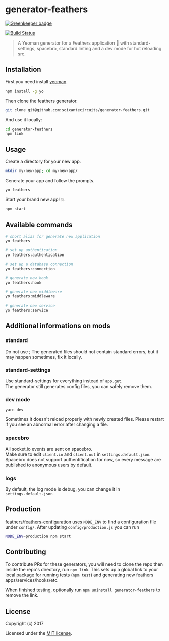 # generator-feathers

[![Greenkeeper badge](https://badges.greenkeeper.io/feathersjs/generator-feathers.svg)](https://greenkeeper.io/)

[![Build Status](https://travis-ci.org/feathersjs/generator-feathers.png?branch=master)](https://travis-ci.org/feathersjs/generator-feathers)

> A Yeoman generator for a Feathers application 🍪 with
> standard-settings, spacebro, standard linting and a dev mode for hot
> reloading src.

## Installation

First you need install [yeoman](http://yeoman.io/).

```bash
npm install -g yo
```

Then clone the feathers generator.

```bash
git clone git@github.com:soixantecircuits/generator-feathers.git
```

And use it locally:

```bash
cd generator-feathers
npm link
```

## Usage

Create a directory for your new app.

```bash
mkdir my-new-app; cd my-new-app/
```

Generate your app and follow the prompts.

```bash
yo feathers
```

Start your brand new app! 💥

```bash
npm start
```

## Available commands

```bash
# short alias for generate new application
yo feathers

# set up authentication
yo feathers:authentication

# set up a database connection
yo feathers:connection

# generate new hook
yo feathers:hook

# generate new middleware
yo feathers:middleware

# generate new service
yo feathers:service
```

## Additional informations on mods

### standard

Do not use ;
The generated files should not contain standard errors, but it may
happen sometimes, fix it locally.

### standard-settings

Use standard-settings for everything instead of `app.get`.  
The generator still generates config files, you can safely remove them.

### dev mode

```
yarn dev
```

Sometimes it doesn't reload properly with newly created files. Please
restart if you see an abnormal error after changing a file.  

### spacebro

All socket.io events are sent on spacebro.  
Make sure to edit `client.in` and `client.out` in `settings.default.json`.  
Spacebro does not support authentification for now, so every message are
published to anonymous users by default.

### logs
By default, the log mode is debug, you can change it in
`settings.default.json`

## Production
[feathers/feathers-configuration](https://github.com/feathersjs/feathers-configuration) uses `NODE_ENV` to find a configuration file under `config/`. After updating `config/production.js` you can run 

```bash
NODE_ENV=production npm start
```

## Contributing

To contribute PRs for these generators, you will need to clone the repo
then inside the repo's directory, run `npm link`. This sets up a global
link to your local package for running tests (`npm test`) and generating
new feathers apps/services/hooks/etc.

When finished testing, optionally run `npm uninstall generator-feathers` to remove
the link.

## License

Copyright (c) 2017

Licensed under the [MIT license](LICENSE).

